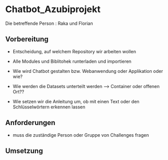 # Chatbot_Azubiprojekt

Die betreffende Person : Raka und Florian

## Vorbereitung

- Entscheidung, auf welchem Repository wir arbeiten wollen

- Alle Modules und Biblitohek runterladen und importieren

- Wie wird Chatbot gestalten bzw. Webanwendung oder Applikation oder wie?

- Wie werden die Datasets unterteilt werden --> Container oder offenen Ort??

- Wie setzen wir die Anleitung um, ob mit einen Text oder den Schlüsselwörtern erkennen lassen


## Anforderungen

- muss die zuständige Person oder Gruppe von Challenges fragen

## Umsetzung

